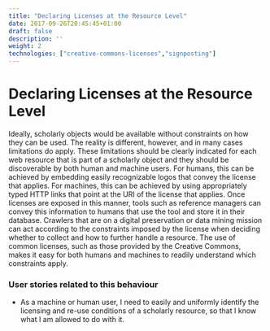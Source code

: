 ```yaml
---
title: "Declaring Licenses at the Resource Level"
date: 2017-09-26T20:45:45+01:00
draft: false
description: ''
weight: 2
technologies: ["creative-commons-licenses","signposting"]
---
```


# Declaring Licenses at the Resource Level
Ideally, scholarly objects would be available without constraints on how they can be used. The reality is different, however, and in many cases limitations do apply. These limitations should be clearly indicated for each web resource that is part of a scholarly object and they should be discoverable by both human and machine users. For humans, this can be achieved by embedding easily recognizable logos that convey the license that applies. For machines, this can be achieved by using appropriately typed HTTP links that point at the URI of the license that applies. Once licenses are exposed in this manner, tools such as reference managers can convey this information to humans that use the tool and store it in their database. Crawlers that are on a digital preservation or data mining mission can act according to the constraints imposed by the license when deciding whether to collect and how to further handle a resource. The use of common licenses, such as those provided by the Creative Commons, makes it easy for both humans and machines to readily understand which constraints apply. 

### User stories related to this behaviour
* As a machine or human user, I need to easily and uniformly identify the licensing and re-use conditions of a scholarly resource, so that I know what I am allowed to do with it.
